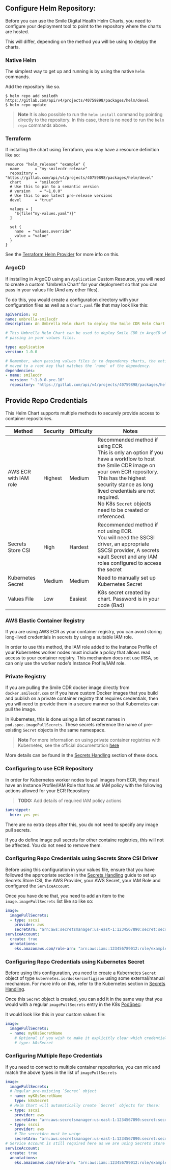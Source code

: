 ## Configure Helm Repository:

Before you can use the Smile Digital Health Helm Charts, you need to configure your
deployment tool to point to the repository where the charts are hosted.

This will differ, depending on the method you will be using to deplpy the charts.

### Native Helm
The simplest way to get up and running is by using the native `helm` commands.

Add the repository like so.

```shell
$ helm repo add smiledh https://gitlab.com/api/v4/projects/40759898/packages/helm/devel
$ helm repo update
```

> **Note** It is also possible to run the `helm install` command by pointing directly to the repository.
In this case, there is no need to run the `helm repo` commands above.

### Terraform
If installing the chart using Terraform, you may have a resource definition like so:

```
resource "helm_release" "example" {
  name       = "my-smilecdr-release"
  repository = "https://gitlab.com/api/v4/projects/40759898/packages/helm/devel"
  chart      = "smilecdr"
  # Use this to pin to a semantic version
  # version    = "~1.0.0"
  # Use this to use latest pre-release versions
  devel      = "true"

  values = [
    "${file("my-values.yaml")}"
  ]

  set {
    name  = "values.override"
    value = "value"
  }
}
```

See the [Terraform Helm Provider](https://registry.terraform.io/providers/hashicorp/helm/latest/docs/resources/release) for more info on this.

### ArgoCD
If installing in ArgoCD using an `Application` Custom Resource, you will need to create a custom 'Umbrella Chart' for your deployment so that you can pass in your values file (And any other files).

To do this, you would create a configuration directory with your configuration files as well as a `Chart.yaml` file that may look like this:

```yaml
apiVersion: v2
name: umbrella-smilecdr
description: An Umbrella Helm chart to deploy the Smile CDR Helm Chart

# This Umbrella Helm Chart can be used to deploy Smile CDR in ArgoCD while
# passing in your values files.

type: application
version: 1.0.0

# Remember, when passing values files in to dependency charts, the entire yaml map needs to be
# moved to a root key that matches the `name` of the dependency.
dependencies:
- name: smilecdr
  version: "~1.0.0-pre.10"
  repository: "https://gitlab.com/api/v4/projects/40759898/packages/helm/devel"
```

## Provide Repo Credentials
This Helm Chart supports multiple methods to securely provide access to container repositories.

| Method | Security | Difficulty | Notes |
|--------|----------|------------|-------|
|AWS ECR with IAM role|Highest|Medium|Recommended method if using ECR.<br>This is only an option if you have a workflow to host the Smile CDR image on your own ECR repository.<br>This has the highest security stance as long lived credentials are not required.<br>No K8s `Secret` objects need to be created or referenced.|
|Secrets Store CSI|High|Hardest|Recommended method if not using ECR.<br>You will need the SSCSI driver, an appropriate SSCSI provider, A secrets vault Secret and any IAM roles configured to access the secret|
|Kubernetes Secret|Medium|Medium|Need to manually set up Kubernetes Secret|
|Values File|Low|Easiest|K8s secret created by chart. Password is in your code (Bad)|

### AWS Elastic Container Registry
If you are using AWS ECR as your container registry, you can avoid storing long-lived credentials in secrets by using a suitable IAM role.

In order to use this method, the IAM role added to the Instance Profile of your Kubernetes worker nodes must include a policy that allows read access to your container registry. This mechanism does not use IRSA, so can only use the worker node's Instance Profile/IAM role.

### Private Registry
If you are pulling the Smile CDR docker image directly from `docker.smilecdr.com` or if you have custom Docker images that you build and publish on a private container registry that requires credentials, then you will need to provide them in a secure manner so that Kubernetes can pull the image.

In Kubernetes, this is done using a list of secret names in `pod.spec.imagePullSecrets`. These secrets reference the name of pre-existing `Secret` objects in the same namespace.

>**Note** For more information on using private container registries with
Kubernetes, see the official documentation [here](https://kubernetes.io/docs/tasks/configure-pod-container/pull-image-private-registry/)

More details can be found in the [Secrets Handling](secrets.md) section of these docs.

### Configuring to use ECR Repository
In order for Kubernetes worker nodes to pull images from ECR, they must have an Instance Profile/IAM Role that has an IAM policy with the following actions allowed for your ECR Repository

>**TODO:** Add details of required IAM policy actions

```yaml
iamsnippet:
  here: yes yes
```

There are no extra steps after this, you do not need to specify any image pull secrets.

If you do define image pull secrets for other containe registries, this will not be affected. You do not need to remove them.
### Configuring Repo Credentials using Secrets Store CSI Driver
Before using this configuration in your values file, ensure that you have followed the appropriate section in the [Secrets Handling](secrets.md#secrets-store-csi-driver) guide to set up Secrets Store CSI, the AWS Provider, your AWS Secret, your IAM Role and configured the `ServiceAccount`.

Once you have done that, you need to add an item to the `image.imagePullSecrets` list like so like so:

```yaml
image:
  imagePullSecrets:
  - type: sscsi
    provider: aws
    secretArn: "arn:aws:secretsmanager:us-east-1:1234567890:secret:secretname"
serviceAccount:
  create: true
  annotations:
    eks.amazonaws.com/role-arn: "arn:aws:iam::123456789012:role/example-role-name"
```

### Configuring Repo Credentials using Kubernetes Secret
Before using this configuration, you need to create a Kubernetes `Secret` object of type `kubernetes.io/dockerconfigjson` using some external/manual mechanism. For more info on this, refer to the Kubernetes section in [Secrets Handling](secrets.md#kubernetes-secret).

Once this `Secret` object is created, you can add it in the same way that you would with a regular `imagePullSecrets` entry in the K8s [PodSpec](https://kubernetes.io/docs/reference/kubernetes-api/workload-resources/pod-v1/#PodSpec):

It would look like this in your custom values file:
```yaml
image:
  imagePullSecrets:
  - name: myK8sSecretName
    # Optional if you wish to make it explicitly clear which credential type you are using in your code
    # type: k8sSecret
```

### Configuring Multiple Repo Credentials
If you need to connect to multiple container repositories, you can mix and match the above types in the list of `imagePullSecrets`

```yaml
image:
  imagePullSecrets:
  # Regular pre-existing `Secret` object
  - name: myK8sSecretName
    type: k8sSecret
  # Helm Chart will automatically create `Secret` objects for these:
  - type: sscsi
    provider: aws
    secretArn: "arn:aws:secretsmanager:us-east-1:1234567890:secret:secretname"
  - type: sscsi
    provider: aws
    # The secretArn must be uniqe
    secretArn: "arn:aws:secretsmanager:us-east-1:1234567890:secret:secretname2"
# Service Account is still required here as we are using Secrets Store CSI
serviceAccount:
  create: true
  annotations:
    eks.amazonaws.com/role-arn: "arn:aws:iam::123456789012:role/example-role-name"
```
